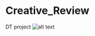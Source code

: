 # Creative_Review
DT project
![alt text](https://github.com/balaji-sivasakthi/Creative_Review/blob/master/app/src/main/res/drawable/bg.png?raw=true)
